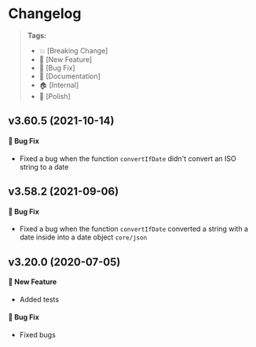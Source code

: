 Changelog
=========

> **Tags:**
> - :boom:       [Breaking Change]
> - :rocket:     [New Feature]
> - :bug:        [Bug Fix]
> - :memo:       [Documentation]
> - :house:      [Internal]
> - :nail_care:  [Polish]

## v3.60.5 (2021-10-14)

#### :bug: Bug Fix

* Fixed a bug when the function `convertIfDate` didn't convert an ISO string to a date

## v3.58.2 (2021-09-06)

#### :bug: Bug Fix

* Fixed a bug when the function `convertIfDate` converted a string with a date inside into a date object `core/json`

## v3.20.0 (2020-07-05)

#### :rocket: New Feature

* Added tests

#### :bug: Bug Fix

* Fixed bugs
